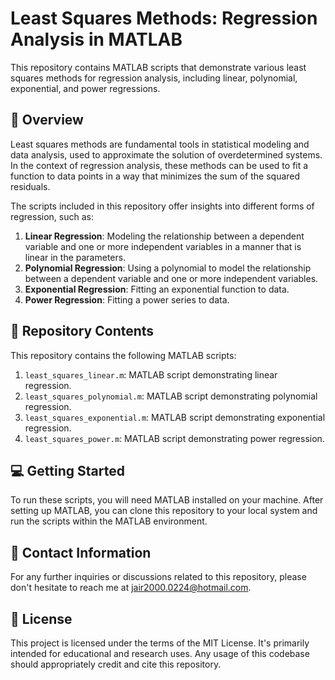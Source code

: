 # Least Squares Methods: Regression Analysis in MATLAB

This repository contains MATLAB scripts that demonstrate various least squares methods for regression analysis, including linear, polynomial, exponential, and power regressions.

## :scroll: Overview

Least squares methods are fundamental tools in statistical modeling and data analysis, used to approximate the solution of overdetermined systems. In the context of regression analysis, these methods can be used to fit a function to data points in a way that minimizes the sum of the squared residuals. 

The scripts included in this repository offer insights into different forms of regression, such as:

1. **Linear Regression**: Modeling the relationship between a dependent variable and one or more independent variables in a manner that is linear in the parameters.
2. **Polynomial Regression**: Using a polynomial to model the relationship between a dependent variable and one or more independent variables.
3. **Exponential Regression**: Fitting an exponential function to data.
4. **Power Regression**: Fitting a power series to data.

## :file_folder: Repository Contents

This repository contains the following MATLAB scripts:

1. `least_squares_linear.m`: MATLAB script demonstrating linear regression.
2. `least_squares_polynomial.m`: MATLAB script demonstrating polynomial regression.
3. `least_squares_exponential.m`: MATLAB script demonstrating exponential regression.
4. `least_squares_power.m`: MATLAB script demonstrating power regression.

## :computer: Getting Started

To run these scripts, you will need MATLAB installed on your machine. After setting up MATLAB, you can clone this repository to your local system and run the scripts within the MATLAB environment.

## :email: Contact Information

For any further inquiries or discussions related to this repository, please don't hesitate to reach me at jair2000.0224@hotmail.com.

## :page_with_curl: License

This project is licensed under the terms of the MIT License. It's primarily intended for educational and research uses. Any usage of this codebase should appropriately credit and cite this repository.
